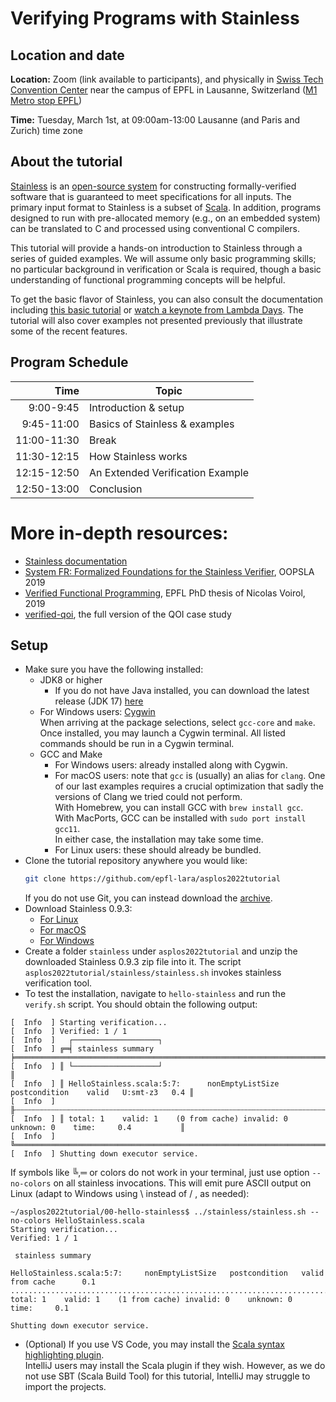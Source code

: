 # Verifying Programs with Stainless

## Location and date
**Location:** Zoom (link available to participants), and physically in [Swiss Tech Convention Center](https://www.stcc.ch/) near the campus of EPFL in Lausanne, Switzerland ([M1 Metro stop EPFL](https://goo.gl/maps/A3Sm4VGxWsoPrzX27))

**Time:** Tuesday, March 1st, at 09:00am-13:00 Lausanne (and Paris and Zurich) time zone

## About the tutorial
[Stainless](https://stainless.epfl.ch/) is an [open-source system](https://github.com/epfl-lara/stainless) for constructing formally-verified software
that is guaranteed to meet specifications for all inputs.
The primary input format to Stainless is a subset of [Scala](https://www.scala-lang.org/).
In addition, programs designed to run with pre-allocated memory (e.g., on an embedded system)
can be translated to C and processed using conventional C compilers.

This tutorial will provide a hands-on introduction to Stainless through a
series of guided examples. We will assume only basic programming skills; no
particular background in verification or Scala is required, though a basic
understanding of functional programming concepts will be helpful.


To get the basic flavor of Stainless, you can also consult the documentation including [this basic tutorial](https://epfl-lara.github.io/stainless/tutorial.html) or [watch a keynote from Lambda Days](https://www.youtube.com/watch?v=dkO59PTcNxA). The tutorial will also cover examples not presented previously that illustrate some of the recent features.

## Program Schedule


| Time      | Topic                                      |
|----------:|--------------------------------------------|
|  9:00-9:45| Introduction & setup                       |
| 9:45-11:00| Basics of Stainless & examples             |
|11:00-11:30| Break                                      |
|11:30-12:15| How Stainless works                        |
|12:15-12:50| An Extended Verification Example           |
|12:50-13:00| Conclusion                                 |

# More in-depth resources:

- [Stainless documentation](https://epfl-lara.github.io/stainless/)
- [System FR: Formalized Foundations for the Stainless Verifier](http://lara.epfl.ch/~kuncak/papers/HamzaETAL19SystemFR.pdf), OOPSLA 2019
- [Verified Functional Programming](http://dx.doi.org/10.5075/epfl-thesis-9479), EPFL PhD thesis of Nicolas Voirol, 2019
- [verified-qoi](https://github.com/epfl-lara/verified-qoi), the full version of the QOI case study

## Setup
- Make sure you have the following installed:
    - JDK8 or higher
        - If you do not have Java installed, you can download the latest release (JDK 17) [here](https://www.oracle.com/java/technologies/downloads/)
    - For Windows users: [Cygwin](https://cygwin.com/install.html)\
    When arriving at the package selections, select `gcc-core` and `make`.
    Once installed, you may launch a Cygwin terminal. All listed commands should be run in a Cygwin terminal.
    - GCC and Make
        - For Windows users: already installed along with Cygwin.
        - For macOS users: note that `gcc` is (usually) an alias for `clang`. One of our last examples requires a crucial optimization that sadly the versions of Clang we tried could not perform.\
            With Homebrew, you can install GCC with `brew install gcc`.\
            With MacPorts, GCC can be installed with `sudo port install gcc11`.\
            In either case, the installation may take some time.
        - For Linux users: these should already be bundled.
- Clone the tutorial repository anywhere you would like:
    ```bash
    git clone https://github.com/epfl-lara/asplos2022tutorial
    ```
    If you do not use Git, you can instead download the [archive](https://github.com/epfl-lara/asplos2022tutorial/archive/refs/heads/main.zip).
- Download Stainless 0.9.3:
    - [For Linux](https://github.com/epfl-lara/stainless/releases/download/v0.9.3/stainless-dotty-standalone-0.9.3-linux.zip)
    - [For macOS](https://github.com/epfl-lara/stainless/releases/download/v0.9.3/stainless-dotty-standalone-0.9.3-mac.zip)
    - [For Windows](https://github.com/epfl-lara/stainless/releases/download/v0.9.3/stainless-dotty-standalone-0.9.3-win.zip)
- Create a folder `stainless` under `asplos2022tutorial` and unzip the downloaded Stainless 0.9.3 zip file into it. The script `asplos2022tutorial/stainless/stainless.sh` invokes stainless verification tool.
- To test the installation, navigate to `hello-stainless` and run the `verify.sh` script.
You should obtain the following output:
```
[  Info  ] Starting verification...
[  Info  ] Verified: 1 / 1
[  Info  ]   ┌───────────────────┐
[  Info  ] ╔═╡ stainless summary ╞══════════════════════════════════════════════════════════════════════╗
[  Info  ] ║ └───────────────────┘                                                                      ║
[  Info  ] ║ HelloStainless.scala:5:7:      nonEmptyListSize    postcondition    valid   U:smt-z3   0.4 ║
[  Info  ] ╟┄┄┄┄┄┄┄┄┄┄┄┄┄┄┄┄┄┄┄┄┄┄┄┄┄┄┄┄┄┄┄┄┄┄┄┄┄┄┄┄┄┄┄┄┄┄┄┄┄┄┄┄┄┄┄┄┄┄┄┄┄┄┄┄┄┄┄┄┄┄┄┄┄┄┄┄┄┄┄┄┄┄┄┄┄┄┄┄┄┄┄┄╢
[  Info  ] ║ total: 1    valid: 1    (0 from cache) invalid: 0    unknown: 0    time:     0.4           ║
[  Info  ] ╚════════════════════════════════════════════════════════════════════════════════════════════╝
[  Info  ] Shutting down executor service.
```

If symbols like ╚,═ or colors do not work in your terminal, just use option ``--no-colors`` on all stainless invocations. This will emit pure ASCII output on Linux (adapt to Windows using \ instead of / , as needed):
```
~/asplos2022tutorial/00-hello-stainless$ ../stainless/stainless.sh --no-colors HelloStainless.scala
Starting verification...
Verified: 1 / 1

 stainless summary

HelloStainless.scala:5:7:     nonEmptyListSize   postcondition   valid from cache      0.1
............................................................................................
total: 1    valid: 1    (1 from cache) invalid: 0    unknown: 0    time:     0.1

Shutting down executor service.
```

- (Optional) If you use VS Code, you may install the [Scala syntax highlighting plugin](https://marketplace.visualstudio.com/items?itemName=scala-lang.scala).\
IntelliJ users may install the Scala plugin if they wish. However, as we do not use SBT (Scala Build Tool) for this tutorial, IntelliJ may struggle to import the projects.
